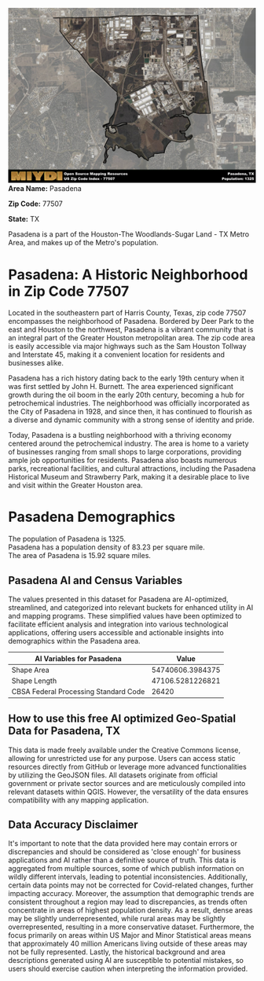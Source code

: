![Image Alt Text](../_images/77507.png)
**Area Name:** Pasadena

**Zip Code:** 77507

**State:** TX

Pasadena is a part of the Houston-The Woodlands-Sugar Land - TX Metro Area, and makes up  of the Metro's population.  

# Pasadena: A Historic Neighborhood in Zip Code 77507

Located in the southeastern part of Harris County, Texas, zip code 77507 encompasses the neighborhood of Pasadena. Bordered by Deer Park to the east and Houston to the northwest, Pasadena is a vibrant community that is an integral part of the Greater Houston metropolitan area. The zip code area is easily accessible via major highways such as the Sam Houston Tollway and Interstate 45, making it a convenient location for residents and businesses alike.

Pasadena has a rich history dating back to the early 19th century when it was first settled by John H. Burnett. The area experienced significant growth during the oil boom in the early 20th century, becoming a hub for petrochemical industries. The neighborhood was officially incorporated as the City of Pasadena in 1928, and since then, it has continued to flourish as a diverse and dynamic community with a strong sense of identity and pride.

Today, Pasadena is a bustling neighborhood with a thriving economy centered around the petrochemical industry. The area is home to a variety of businesses ranging from small shops to large corporations, providing ample job opportunities for residents. Pasadena also boasts numerous parks, recreational facilities, and cultural attractions, including the Pasadena Historical Museum and Strawberry Park, making it a desirable place to live and visit within the Greater Houston area.

# Pasadena Demographics

The population of Pasadena is 1325.  
Pasadena has a population density of 83.23 per square mile.  
The area of Pasadena is 15.92 square miles.  

## Pasadena AI and Census Variables

The values presented in this dataset for Pasadena are AI-optimized, streamlined, and categorized into relevant buckets for enhanced utility in AI and mapping programs. These simplified values have been optimized to facilitate efficient analysis and integration into various technological applications, offering users accessible and actionable insights into demographics within the Pasadena area.

| AI Variables for Pasadena | Value |
|-------------|-------|
| Shape Area | 54740606.3984375 |
| Shape Length | 47106.5281226821 |
| CBSA Federal Processing Standard Code | 26420 |

## How to use this free AI optimized Geo-Spatial Data for Pasadena, TX

This data is made freely available under the Creative Commons license, allowing for unrestricted use for any purpose. Users can access static resources directly from GitHub or leverage more advanced functionalities by utilizing the GeoJSON files. All datasets originate from official government or private sector sources and are meticulously compiled into relevant datasets within QGIS. However, the versatility of the data ensures compatibility with any mapping application.

## Data Accuracy Disclaimer
It's important to note that the data provided here may contain errors or discrepancies and should be considered as 'close enough' for business applications and AI rather than a definitive source of truth. This data is aggregated from multiple sources, some of which publish information on wildly different intervals, leading to potential inconsistencies. Additionally, certain data points may not be corrected for Covid-related changes, further impacting accuracy. Moreover, the assumption that demographic trends are consistent throughout a region may lead to discrepancies, as trends often concentrate in areas of highest population density. As a result, dense areas may be slightly underrepresented, while rural areas may be slightly overrepresented, resulting in a more conservative dataset. Furthermore, the focus primarily on areas within US Major and Minor Statistical areas means that approximately 40 million Americans living outside of these areas may not be fully represented. Lastly, the historical background and area descriptions generated using AI are susceptible to potential mistakes, so users should exercise caution when interpreting the information provided.
